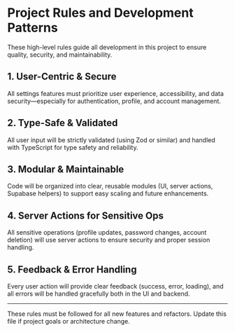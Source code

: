 # Project Rules and Development Patterns

These high-level rules guide all development in this project to ensure quality, security, and maintainability.

## 1. User-Centric & Secure
All settings features must prioritize user experience, accessibility, and data security—especially for authentication, profile, and account management.

## 2. Type-Safe & Validated
All user input will be strictly validated (using Zod or similar) and handled with TypeScript for type safety and reliability.

## 3. Modular & Maintainable
Code will be organized into clear, reusable modules (UI, server actions, Supabase helpers) to support easy scaling and future enhancements.

## 4. Server Actions for Sensitive Ops
All sensitive operations (profile updates, password changes, account deletion) will use server actions to ensure security and proper session handling.

## 5. Feedback & Error Handling
Every user action will provide clear feedback (success, error, loading), and all errors will be handled gracefully both in the UI and backend.

---

These rules must be followed for all new features and refactors. Update this file if project goals or architecture change.
